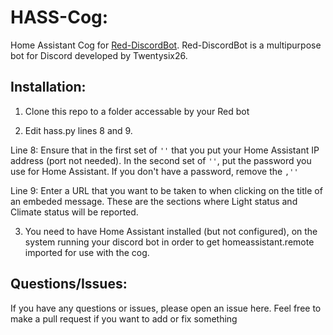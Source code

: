 # HASS-Cog:
Home Assistant Cog for [Red-DiscordBot](https://github.com/Cog-Creators/Red-DiscordBot). Red-DiscordBot is a multipurpose bot for Discord developed by Twentysix26.

## Installation:
1) Clone this repo to a folder accessable by your Red bot

2) Edit hass.py lines 8 and 9.

Line 8: Ensure that in the first set of `''` that you put your Home Assistant IP address (port not needed). In the second set of `''`, put the password you use for Home Assistant. If you don't have a password, remove the `,''`

Line 9: Enter a URL that you want to be taken to when clicking on the title of an embeded message. These are the sections where Light status and Climate status will be reported.

3) You need to have Home Assistant installed (but not configured), on the system running your discord bot in order to get homeassistant.remote imported for use with the cog.

## Questions/Issues:

If you have any questions or issues, please open an issue here. Feel free to make a pull request if you want to add or fix something
